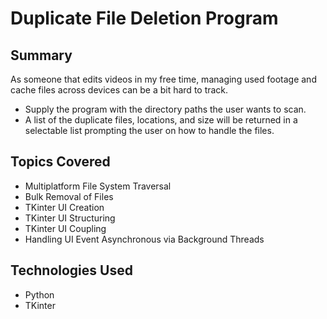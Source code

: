 # Duplicate File Deletion Program

## Summary
As someone that edits videos in my free time, managing used footage and cache files across devices can be a bit hard to track.

- Supply the program with the directory paths the user wants to scan.
- A list of the duplicate files, locations, and size will be returned in a selectable list prompting the user on how to handle the files.

## Topics Covered
- Multiplatform File System Traversal
- Bulk Removal of Files
- TKinter UI Creation
- TKinter UI Structuring
- TKinter UI Coupling
- Handling UI Event Asynchronous via Background Threads


## Technologies Used
- Python
- TKinter

<!--
## Program Demo
-->


